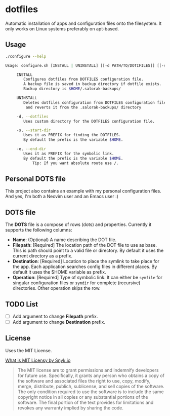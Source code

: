# dotfiles

Automatic installation of apps and configuration files onto the filesystem. It only works on Linux systems preferably on apt-based.

## Usage

```bash
./configure --help

Usage: configure.sh [INSTALL | UNINSTALL] [[-d PATH/TO/DOTIFILES]] [[-s PATH/PREFIX/DOTFILES]] [[-e PATH/PREFIX/DESTINATION]]

	 INSTALL
		Configures dotfiles from DOTFILES configuration file.
		A backup file is saved in backup directory if dotfile exists.
		Backup directory is $HOME/.salorak-backups/

	 UNINSTALL
		Deletes dotfiles configuration from DOTFILES configuration file
		 and reverts it from the .salorak-backups/ directory

	 -d, --dotfiles 
		Uses custom directory for the DOTFILES configuration file.

	 -s, --start-dir
		Uses it as PREFIX for finding the DOTFILES.
		By default the prefix is the variable $HOME.

	 -e, --end-dir
		Uses it as PREFIX for the symbolic link.
		By default the prefix is the variable $HOME.
			Tip: If you want absolute route use /.

```

## Personal DOTS file
This project also contains an example with my personal configuration files.
And yes, I'm both a Neovim user and an Emacs user :)

## DOTS file

The **DOTS** file is a compose of rows (dots) and properties.
Currently it supports the following columns:
- **Name**: (Optional) A name describing the DOT file.
- **Filepath**: [Required] The location path of the DOT file to use as base. This is path should point to a valid file or directory. By default it uses the current directory as a prefix. 
- **Destination**: [Required] Location to place the symlink to take place for the app. Each application searches config files in different places. By default it uses the $HOME variable as prefix. 
- **Operation**: [Required] Type of symbolic link. It can either be `symfile` for singular configuration files or `symdir` for complete (recursive) directories. Other operation skips the row.

## TODO List

- [ ] Add argument to change **Filepath** prefix.
- [ ] Add argument to change **Destination** prefix.

## License

Uses the MIT License.

[What is MIT Licensy by Snyk.io](https://snyk.io/learn/what-is-mit-license/)
>The MIT license are to grant permissions and indemnify developers for future use. Specifically, it grants any person who obtains a copy of the software and associated files the right to use, copy, modify, merge, distribute, publich, sublicense, and sell copies of the software. 
>The only condition required to use the software is to include the same copyright notice in all copies or any substantial portions of the software. The final portion of the text provides for limitations and revokes any warranty implied by sharing the code. 

